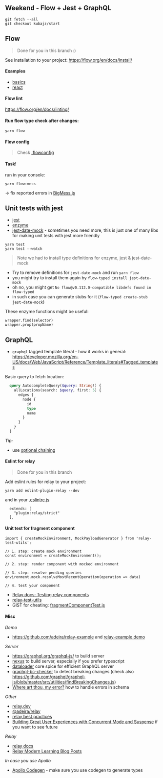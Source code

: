 ## Weekend - Flow + Jest + GraphQL

```
git fetch --all
git checkout kubajz/start
```

## Flow

> Done for you in this branch :)

See installation to your project: https://flow.org/en/docs/install/

#### Examples

- [basics](http://bit.ly/2KNJkKl) 
- [react](http://bit.ly/2qttbmz)

#### Flow lint

https://flow.org/en/docs/linting/

#### Run flow type check after changes:

```
yarn flow
```

#### Flow config

> Check [.flowconfig](.flowconfig)

#### Task!

run in your console:

```
yarn flow:mess
```

-> fix reported errors in [BigMess.js](./src/components/BrokenFlow/BigMess.js)

## Unit tests with jest

- [jest](https://jestjs.io/docs/en/getting-started.html)
- [enzyme](https://airbnb.io/enzyme/)
- [jest-date-mock]() - sometimes you need more, this is just one of many libs for making unit tests with jest more friendly

```
yarn test
yarn test --watch
```

> Note we had to install type definitions for enzyme, jest & jest-date-mock

- Try to remove definitions for `jest-date-mock` and run `yarn flow`
- you might try to install them again by `flow-typed install jest-date-mock`
- oh no, you might get `No flow@v0.112.0-compatible libdefs found in flow-typed`
- in such case you can generate stubs for it (`flow-typed create-stub jest-date-mock`)

These enzyme functions might be useful:

```
wrapper.find(selector)
wrapper.prop(propName)
```

## GraphQL

- `graphql` tagged template literal - how it works in general: https://developer.mozilla.org/en-US/docs/Web/JavaScript/Reference/Template_literals#Tagged_templates

Basic query to fetch location:

```graphql
  query AutocompleteQuery($query: String!) {
    allLocations(search: $query, first: 5) {
      edges {
        node {
          id
          type
          name
        }
      }
    }
  }
```

*Tip:*

- use [optional chaining](https://github.com/tc39/proposal-optional-chaining)

#### Eslint for relay

> Done for you in this branch

Add eslint rules for relay to your project:

```
yarn add eslint-plugin-relay --dev
```

and in your [.eslintrc.js](.eslintrc.js)

```
  extends: [
    "plugin:relay/strict"
  ],
```

#### Unit test for fragment component

```
import { createMockEnvironment, MockPayloadGenerator } from 'relay-test-utils';

// 1. step: create mock environment
const environment = createMockEnvironment();

// 2. step: render component with mocked environment

// 3. step: resolve pending queries
environment.mock.resolveMostRecentOperation(operation => data)

// 4. test your component
```

- [Relay docs: Testing relay components](https://relay.dev/docs/en/testing-relay-components)
- [relay-test-utils](https://www.npmjs.com/package/relay-test-utils)
- GIST for cheating: [fragmentComponentTest.js](https://gist.github.com/jaroslav-kubicek/421c7775075bae0942aa64a337308e46)

#### Misc

*Demo*

- https://github.com/adeira/relay-example and [relay-example demo](https://github.com/adeira/relay-example)

*Server*

- https://graphql.org/graphql-js/ to build server
- [nexus](https://nexus.js.org/) to build server, especially if you prefer typescript
- [dataloader](https://github.com/graphql/dataloader) core spice for efficient GraphQL server
- [graphql-bc-checker](https://github.com/adeira/universe/tree/master/src/graphql-bc-checker) to detect breaking changes (check also https://github.com/graphql/graphql-js/blob/master/src/utilities/findBreakingChanges.js)
- [Where art thou, my error?](http://artsy.github.io/blog/2018/10/19/where-art-thou-my-error/) how to handle errors in schema

*Other*

- [relay.dev](https://relay.dev/)
- [@adeira/relay](https://www.npmjs.com/package/@adeira/relay)
- [relay best practices](https://code.kiwi.com/relay-and-graphql-best-practices-b09ce1d6d7ea)
- [Building Great User Experiences with Concurrent Mode and Suspense](https://reactjs.org/blog/2019/11/06/building-great-user-experiences-with-concurrent-mode-and-suspense.html) if you want to see future

*Relay*

- [relay docs](https://relay.dev/)
- [Relay Modern Learning Blog Posts](https://twitter.com/sseraphini/status/1078595758801203202?s=20)

*In case you use Apollo*

- [Apollo Codegen](https://github.com/apollographql/apollo-tooling#apollo-clientcodegen-output) - make sure you use codegen to generate types
